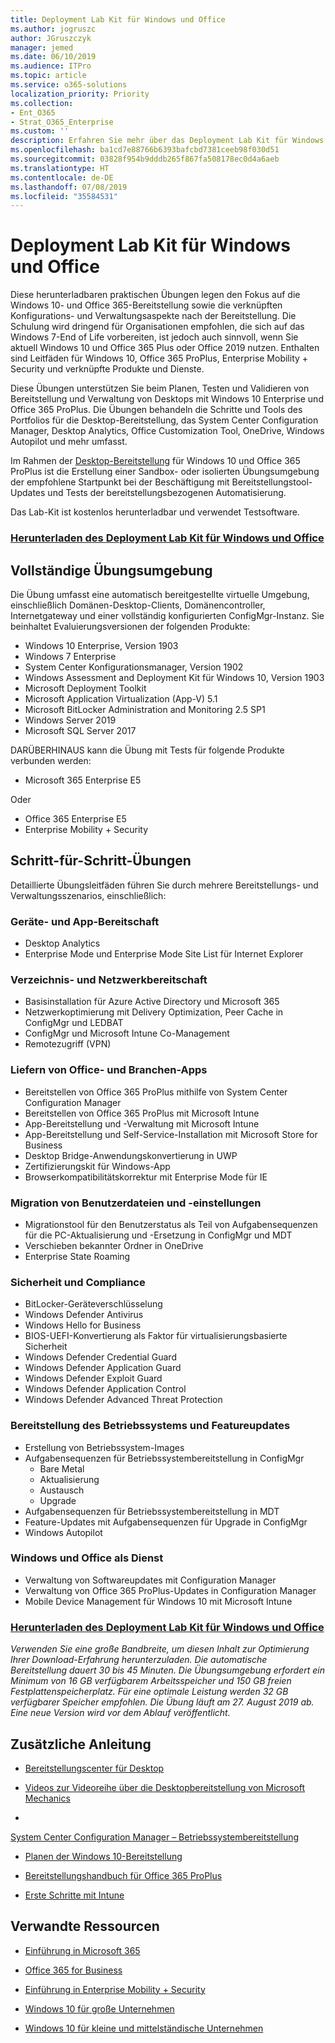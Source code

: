 ```yaml
---
title: Deployment Lab Kit für Windows und Office
ms.author: jogruszc
author: JGruszczyk
manager: jemed
ms.date: 06/10/2019
ms.audience: ITPro
ms.topic: article
ms.service: o365-solutions
localization_priority: Priority
ms.collection:
- Ent_O365
- Strat_O365_Enterprise
ms.custom: ''
description: Erfahren Sie mehr über das Deployment Lab Kit für Windows und Office und wo Sie darauf zugreifen.
ms.openlocfilehash: ba1cd7e88766b6393bafcbd7381ceeb98f030d51
ms.sourcegitcommit: 03828f954b9dddb265f867fa508178ec0d4a6aeb
ms.translationtype: HT
ms.contentlocale: de-DE
ms.lasthandoff: 07/08/2019
ms.locfileid: "35584531"
---
```

# <a name="windows-and-office-deployment-lab-kit"></a>Deployment Lab Kit für Windows und Office

Diese herunterladbaren praktischen Übungen legen den Fokus auf die Windows 10- und Office 365-Bereitstellung sowie die verknüpften Konfigurations- und Verwaltungsaspekte nach der Bereitstellung. Die Schulung wird dringend für Organisationen empfohlen, die sich auf das Windows 7-End of Life vorbereiten, ist jedoch auch sinnvoll, wenn Sie aktuell Windows 10 und Office 365 Plus oder Office 2019 nutzen. Enthalten sind Leitfäden für Windows 10, Office 365 ProPlus, Enterprise Mobility + Security und verknüpfte Produkte und Dienste.

Diese Übungen unterstützen Sie beim Planen, Testen und Validieren von Bereitstellung und Verwaltung von Desktops mit Windows 10 Enterprise und Office 365 ProPlus. Die Übungen behandeln die Schritte und Tools des Portfolios für die Desktop-Bereitstellung, das System Center Configuration Manager, Desktop Analytics, Office Customization Tool, OneDrive, Windows Autopilot und mehr umfasst.

Im Rahmen der [Desktop-Bereitstellung](http://www.aka.ms/howtoshift) für Windows 10 und Office 365 ProPlus ist die Erstellung einer Sandbox- oder isolierten Übungsumgebung der empfohlene Startpunkt bei der Beschäftigung mit Bereitstellungstool-Updates und Tests der bereitstellungsbezogenen Automatisierung.

Das Lab-Kit ist kostenlos herunterladbar und verwendet Testsoftware.

### <a name="download-the-windows-and-office-deployment-lab-kithttpswwwmicrosoftcomevalcenterevaluate-lab-kit"></a>[**Herunterladen des Deployment Lab Kit für Windows und Office**](https://www.microsoft.com/evalcenter/evaluate-lab-kit)

## <a name="a-complete-lab-environment"></a>**Vollständige Übungsumgebung**

Die Übung umfasst eine automatisch bereitgestellte virtuelle Umgebung, einschließlich Domänen-Desktop-Clients, Domänencontroller, Internetgateway und einer vollständig konfigurierten ConfigMgr-Instanz. Sie beinhaltet Evaluierungsversionen der folgenden Produkte:

  - Windows 10 Enterprise, Version 1903
  - Windows 7 Enterprise
  - System Center Konfigurationsmanager, Version 1902
  - Windows Assessment and Deployment Kit für Windows 10, Version 1903
  - Microsoft Deployment Toolkit
  - Microsoft Application Virtualization (App-V) 5.1
  - Microsoft BitLocker Administration and Monitoring 2.5 SP1
  - Windows Server 2019
  - Microsoft SQL Server 2017

DARÜBERHINAUS kann die Übung mit Tests für folgende Produkte verbunden werden: 

  - Microsoft 365 Enterprise E5

Oder
  - Office 365 Enterprise E5
  - Enterprise Mobility + Security

## <a name="step-by-step-labs"></a>**Schritt-für-Schritt-Übungen**

Detaillierte Übungsleitfäden führen Sie durch mehrere Bereitstellungs- und Verwaltungsszenarios, einschließlich:

### <a name="device-and-app-readiness"></a>**Geräte- und App-Bereitschaft**

  - Desktop Analytics
  - Enterprise Mode und Enterprise Mode Site List für Internet Explorer

### <a name="directory-and-network-readiness"></a>**Verzeichnis- und Netzwerkbereitschaft**

  - Basisinstallation für Azure Active Directory und Microsoft 365
  - Netzwerkoptimierung mit Delivery Optimization, Peer Cache in ConfigMgr und LEDBAT
  - ConfigMgr und Microsoft Intune Co-Management
  - Remotezugriff (VPN)

### <a name="office-and-lob-app-delivery"></a>**Liefern von Office- und Branchen-Apps**

  - Bereitstellen von Office 365 ProPlus mithilfe von System Center Configuration Manager
  - Bereitstellen von Office 365 ProPlus mit Microsoft Intune
  - App-Bereitstellung und -Verwaltung mit Microsoft Intune
  - App-Bereitstellung und Self-Service-Installation mit Microsoft Store for Business
  - Desktop Bridge-Anwendungskonvertierung in UWP
  - Zertifizierungskit für Windows-App
  - Browserkompatibilitätskorrektur mit Enterprise Mode für IE

### <a name="user-file-and-settings-migration"></a>**Migration von Benutzerdateien und -einstellungen**

  - Migrationstool für den Benutzerstatus als Teil von Aufgabensequenzen für die PC-Aktualisierung und -Ersetzung in ConfigMgr und MDT
  - Verschieben bekannter Ordner in OneDrive
  - Enterprise State Roaming

### <a name="security-and-compliance"></a>**Sicherheit und Compliance**

  - BitLocker-Geräteverschlüsselung
  - Windows Defender Antivirus
  - Windows Hello for Business
  - BIOS-UEFI-Konvertierung als Faktor für virtualisierungsbasierte Sicherheit
  - Windows Defender Credential Guard
  - Windows Defender Application Guard
  - Windows Defender Exploit Guard
  - Windows Defender Application Control
  - Windows Defender Advanced Threat Protection

### <a name="os-deployment-and-feature-updates"></a>**Bereitstellung des Betriebssystems und Featureupdates**

  - Erstellung von Betriebssystem-Images
  - Aufgabensequenzen für Betriebssystembereitstellung in ConfigMgr
      - Bare Metal
      - Aktualisierung
      - Austausch
      - Upgrade
  - Aufgabensequenzen für Betriebssystembereitstellung in MDT
  - Feature-Updates mit Aufgabensequenzen für Upgrade in ConfigMgr
  - Windows Autopilot

### <a name="windows-and-office-servicing"></a>**Windows und Office als Dienst**

  - Verwaltung von Softwareupdates mit Configuration Manager
  - Verwaltung von Office 365 ProPlus-Updates in Configuration Manager
  - Mobile Device Management für Windows 10 mit Microsoft Intune

### <a name="download-the-windows-and-office-deployment-lab-kithttpsakamsmddlabsevalcenter"></a>[**Herunterladen des Deployment Lab Kit für Windows und Office**](https://aka.ms/mddlabs_evalcenter)

*Verwenden Sie eine große Bandbreite, um diesen Inhalt zur Optimierung Ihrer Download-Erfahrung herunterzuladen. Die automatische Bereitstellung dauert 30 bis 45 Minuten. Die Übungsumgebung erfordert ein Minimum von 16 GB verfügbarem Arbeitsspeicher und 150 GB freien Festplattenspeicherplatz. Für eine optimale Leistung werden 32 GB verfügbarer Speicher empfohlen. Die Übung läuft am 27. August 2019 ab. Eine neue Version wird vor dem Ablauf veröffentlicht.*

## <a name="additional-guidance"></a>**Zusätzliche Anleitung**

  - [Bereitstellungscenter für Desktop](http://www.aka.ms/howtoshift)

  - [Videos zur Videoreihe über die Desktopbereitstellung von Microsoft Mechanics](http://www.aka.ms/watchhowtoshift)

  - 
  [System Center Configuration Manager – Betriebssystembereitstellung](https://docs.microsoft.com/de-DE/sccm/osd/understand/introduction-to-operating-system-deployment)

  - [<span class="underline">Planen der Windows 10-Bereitstellung</span>](https://docs.microsoft.com/windows/deployment/planning/index)

  - [<span class="underline">Bereitstellungshandbuch für Office 365 ProPlus</span>](https://docs.microsoft.com/deployoffice/deployment-guide-for-office-365-proplus)

  - [<span class="underline">Erste Schritte mit Intune</span>](https://docs.microsoft.com/intune/get-started-evaluation)

## <a name="related-resources"></a>**Verwandte Ressourcen**

  - [<span class="underline">Einführung in Microsoft 365</span>](https://www.microsoft.com/microsoft-365/default.aspx)

  - [<span class="underline">Office 365 for Business</span>](https://products.office.com/business/office)

  - [<span class="underline">Einführung in Enterprise Mobility + Security</span>](https://www.microsoft.com/cloud-platform/enterprise-mobility-security)

  - [<span class="underline">Windows 10 für große Unternehmen</span>](https://www.microsoft.com/WindowsForBusiness/windows-for-enterprise)

  - [<span class="underline">Windows 10 für kleine und mittelständische Unternehmen</span>](https://www.microsoft.com/WindowsForBusiness/windows-for-small-business)
